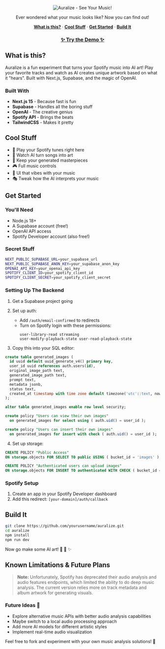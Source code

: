 <div align="center">
  <img alt="Auralize - See Your Music!" src="https://github.com/user-attachments/assets/936d6119-3ace-4800-9d58-7d49359de356">
  <p>Ever wondered what your music looks like? Now you can find out!</p>
</div>

<p align="center">
  <a href="#what-is-this"><strong>What is this?</strong></a> ·
  <a href="#cool-stuff"><strong>Cool Stuff</strong></a> ·
  <a href="#get-started"><strong>Get Started</strong></a> ·
  <a href="#build-it"><strong>Build It</strong></a>
</p>

<div align="center">
  <h3><a href="https://auralize-ruddy.vercel.app/">✨ Try the Demo ✨</a></h3>
</div>

## What is this?

Auralize is a fun experiment that turns your Spotify music into AI art! Play your favorite tracks and watch as AI creates unique artwork based on what it "hears". Built with Next.js, Supabase, and the magic of OpenAI.

### Built With

- **Next.js 15** - Because fast is fun
- **Supabase** - Handles all the boring stuff
- **OpenAI** - The creative genius
- **Spotify API** - Brings the beats
- **TailwindCSS** - Makes it pretty

## Cool Stuff

- 🎵 Play your Spotify tunes right here
- 🎨 Watch AI turn songs into art
- 💾 Keep your generated masterpieces
- 🎮 Full music controls
- 🌈 UI that vibes with your music
- 🎭 Tweak how the AI interprets your music

## Get Started

### You'll Need

- Node.js 18+
- A Supabase account (free!)
- OpenAI API access
- Spotify Developer account (also free!)

### Secret Stuff

```bash
NEXT_PUBLIC_SUPABASE_URL=your_supabase_url
NEXT_PUBLIC_SUPABASE_ANON_KEY=your_supabase_anon_key
OPENAI_API_KEY=your_openai_api_key
SPOTIFY_CLIENT_ID=your_spotify_client_id
SPOTIFY_CLIENT_SECRET=your_spotify_client_secret
```

### Setting Up The Backend

1. Get a Supabase project going
2. Set up auth:

   - Add `/auth/email-confirmed` to redirects
   - Turn on Spotify login with these permissions:
     ```
     user-library-read streaming
     user-modify-playback-state user-read-playback-state
     ```

3. Copy this into your SQL editor:

```sql
create table generated_images (
  id uuid default uuid_generate_v4() primary key,
  user_id uuid references auth.users(id),
  original_image_path text,
  generated_image_path text,
  prompt text,
  metadata jsonb,
  status text,
  created_at timestamp with time zone default timezone('utc'::text, now())
);

alter table generated_images enable row level security;

create policy "Users can view their own images"
  on generated_images for select using ( auth.uid() = user_id );

create policy "Users can insert their own images"
  on generated_images for insert with check ( auth.uid() = user_id );
```

4. Set up storage:

```sql
CREATE POLICY "Public Access"
ON storage.objects FOR SELECT TO public USING ( bucket_id = 'images' );

CREATE POLICY "Authenticated users can upload images"
ON storage.objects FOR INSERT TO authenticated WITH CHECK ( bucket_id = 'images' );
```

### Spotify Setup

1. Create an app in your Spotify Developer dashboard
2. Add this redirect: `[your-domain]/auth/callback`

## Build It

```bash
git clone https://github.com/yourusername/auralize.git
cd auralize
npm install
npm run dev
```

Now go make some AI art! 🎨 🎵 ✨

## Known Limitations & Future Plans

> **Note:** Unfortunately, Spotify has deprecated their audio analysis and audio features endpoints, which limited the ability to do deep music analysis. The current version relies more on track metadata and album artwork for generating visuals.

### Future Ideas 🚀

- Explore alternative music APIs with better audio analysis capabilities
- Maybe switch to a local audio processing approach
- Add more AI models for different artistic styles
- Implement real-time audio visualization

Feel free to fork and experiment with your own music analysis solutions! 🎵
